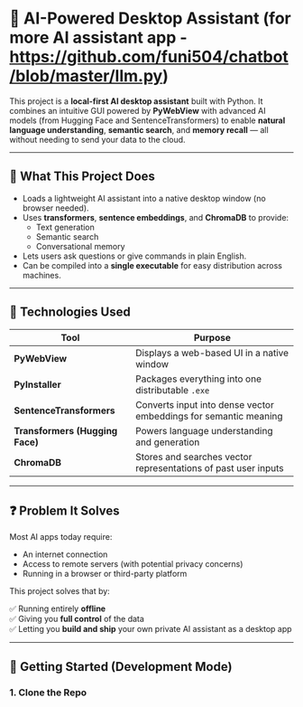 # 🧠 AI-Powered Desktop Assistant (for more AI assistant app - https://github.com/funi504/chatbot/blob/master/llm.py)

This project is a **local-first AI desktop assistant** built with Python. It combines an intuitive GUI powered by **PyWebView** with advanced AI models (from Hugging Face and SentenceTransformers) to enable **natural language understanding**, **semantic search**, and **memory recall** — all without needing to send your data to the cloud.

---

## 🌟 What This Project Does

- Loads a lightweight AI assistant into a native desktop window (no browser needed).
- Uses **transformers**, **sentence embeddings**, and **ChromaDB** to provide:
  - Text generation
  - Semantic search
  - Conversational memory
- Lets users ask questions or give commands in plain English.
- Can be compiled into a **single executable** for easy distribution across machines.

---

## 🧩 Technologies Used

| Tool             | Purpose                                                                 |
|------------------|-------------------------------------------------------------------------|
| **PyWebView**     | Displays a web-based UI in a native window                             |
| **PyInstaller**   | Packages everything into one distributable `.exe`                      |
| **SentenceTransformers** | Converts input into dense vector embeddings for semantic meaning |
| **Transformers (Hugging Face)** | Powers language understanding and generation              |
| **ChromaDB**      | Stores and searches vector representations of past user inputs         |

---

## ❓ Problem It Solves

Most AI apps today require:

- An internet connection
- Access to remote servers (with potential privacy concerns)
- Running in a browser or third-party platform

This project solves that by:

✅ Running entirely **offline**  
✅ Giving you **full control** of the data  
✅ Letting you **build and ship** your own private AI assistant as a desktop app

---

## 🚀 Getting Started (Development Mode)

### 1. Clone the Repo

